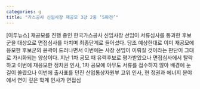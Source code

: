```yaml
---
categories: g
title: "가스공사 신임사장 재공모 3강 2중 ‘5파전’"
---
```

[이투뉴스] 재공모를 진행 중인 한국가스공사 신임사장 선임이 서류심사를 통과한 후보군을 대상으로 면접심사를 마치며 최종단계로 들어섰다. 당초 예상한대로 이미 재공모에 응모한 후보군의 윤곽이 드러나면서 이번에는 사장 선임이 이뤄질 것이라는 판단이 그대로 가시화되는 양상이다. 지난 1차 공모 때 유력후보로 평가받았으나 면접심사에서 탈락하고 이번에 재응모한 정치권 인사, 1차 공모에 아무도 서류를 접수하지 않아 배경에 눈길이 쏠렸으나 이번에 출사표를 던진 산업통상자원부 고위 인사, 현 정권과 에너지 분야에서 연이 깊은 학계 인사가 면접심
